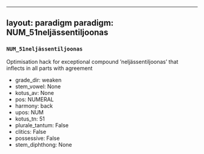
---
layout: paradigm
paradigm: NUM_51neljässentiljoonas
---
### ` NUM_51neljässentiljoonas `

Optimisation hack for exceptional compound ’neljässentiljoonas’ that inflects in all parts with agreement
* grade_dir: weaken
* stem_vowel: None
* kotus_av: None
* pos: NUMERAL
* harmony: back
* upos: NUM
* kotus_tn: 51
* plurale_tantum: False
* clitics: False
* possessive: False
* stem_diphthong: None
